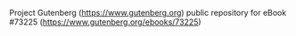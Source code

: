 Project Gutenberg (https://www.gutenberg.org) public repository for
eBook #73225 (https://www.gutenberg.org/ebooks/73225)

